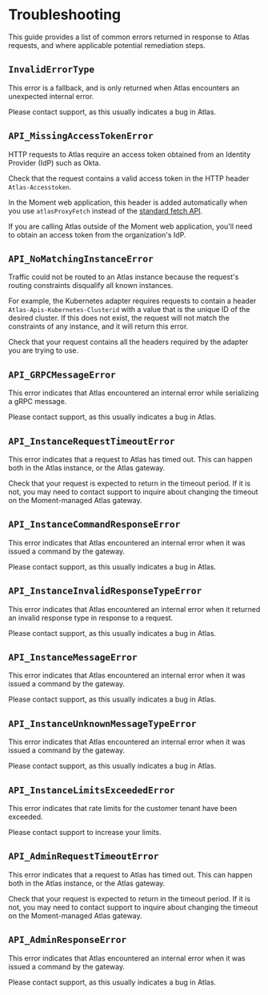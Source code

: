# Troubleshooting

This guide provides a list of common errors returned in response to Atlas requests, and where applicable potential remediation steps.

## `InvalidErrorType`

This error is a fallback, and is only returned when Atlas encounters an unexpected internal error.

Please contact support, as this usually indicates a bug in Atlas.

## `API_MissingAccessTokenError`

HTTP requests to Atlas require an access token obtained from an Identity Provider (IdP) such as Okta.

Check that the request contains a valid access token in the HTTP header `Atlas-Accesstoken`.

In the Moment web application, this header is added automatically when you use `atlasProxyFetch` instead of the [standard fetch API][fetch].

If you are calling Atlas outside of the Moment web application, you'll need to obtain an access token from the organization's IdP.

## `API_NoMatchingInstanceError`

Traffic could not be routed to an Atlas instance because the request's routing constraints disqualify all known instances.

For example, the Kubernetes adapter requires requests to contain a header `Atlas-Apis-Kubernetes-Clusterid` with a value that is the unique ID of the desired cluster.
If this does not exist, the request will not match the constraints of any instance, and it will return this error.

Check that your request contains all the headers required by the adapter you are trying to use.

## `API_GRPCMessageError`

This error indicates that Atlas encountered an internal error while serializing a gRPC message.

Please contact support, as this usually indicates a bug in Atlas.

## `API_InstanceRequestTimeoutError`

This error indicates that a request to Atlas has timed out.
This can happen both in the Atlas instance, or the Atlas gateway.

Check that your request is expected to return in the timeout period.
If it is not, you may need to contact support to inquire about changing the timeout on the Moment-managed Atlas gateway.

## `API_InstanceCommandResponseError`

This error indicates that Atlas encountered an internal error when it was issued a command by the gateway.

Please contact support, as this usually indicates a bug in Atlas.

## `API_InstanceInvalidResponseTypeError`

This error indicates that Atlas encountered an internal error when it returned an invalid response type in response to a request.

Please contact support, as this usually indicates a bug in Atlas.

## `API_InstanceMessageError`

This error indicates that Atlas encountered an internal error when it was issued a command by the gateway.

Please contact support, as this usually indicates a bug in Atlas.

## `API_InstanceUnknownMessageTypeError`

This error indicates that Atlas encountered an internal error when it was issued a command by the gateway.

Please contact support, as this usually indicates a bug in Atlas.

## `API_InstanceLimitsExceededError`

This error indicates that rate limits for the customer tenant have been exceeded.

Please contact support to increase your limits.

## `API_AdminRequestTimeoutError`

This error indicates that a request to Atlas has timed out.
This can happen both in the Atlas instance, or the Atlas gateway.

Check that your request is expected to return in the timeout period.
If it is not, you may need to contact support to inquire about changing the timeout on the Moment-managed Atlas gateway.

## `API_AdminResponseError`

This error indicates that Atlas encountered an internal error when it was issued a command by the gateway.

Please contact support, as this usually indicates a bug in Atlas.

[fetch]: https://developer.mozilla.org/en-US/docs/Web/API/Fetch_API
